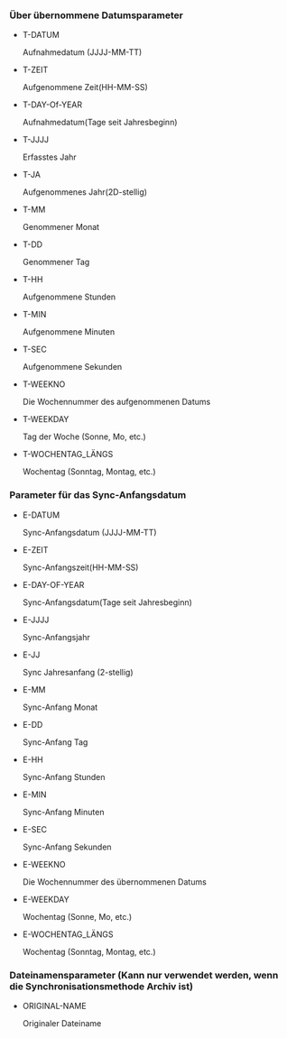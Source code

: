 ### Über übernommene Datumsparameter

- T-DATUM     

  Aufnahmedatum (JJJJ-MM-TT)

- T-ZEIT

  Aufgenommene Zeit(HH-MM-SS)

- T-DAY-Of-YEAR

  Aufnahmedatum(Tage seit Jahresbeginn)

- T-JJJJ

  Erfasstes Jahr

- T-JA

  Aufgenommenes Jahr(2D-stellig)

- T-MM

  Genommener Monat

- T-DD

  Genommener Tag

- T-HH

  Aufgenommene Stunden

- T-MIN

  Aufgenommene Minuten

- T-SEC

  Aufgenommene Sekunden

- T-WEEKNO

  Die Wochennummer des aufgenommenen Datums

- T-WEEKDAY

  Tag der Woche (Sonne, Mo, etc.)

- T-WOCHENTAG_LÄNGS

  Wochentag (Sonntag, Montag, etc.)

 

### Parameter für das Sync-Anfangsdatum

- E-DATUM

  Sync-Anfangsdatum (JJJJ-MM-TT)

- E-ZEIT

  Sync-Anfangszeit(HH-MM-SS)

- E-DAY-OF-YEAR

  Sync-Anfangsdatum(Tage seit Jahresbeginn)

- E-JJJJ

  Sync-Anfangsjahr

- E-JJ

  Sync Jahresanfang (2-stellig)

- E-MM

  Sync-Anfang Monat

- E-DD

  Sync-Anfang Tag

- E-HH

  Sync-Anfang Stunden

- E-MIN

  Sync-Anfang Minuten

- E-SEC

  Sync-Anfang Sekunden

- E-WEEKNO

  Die Wochennummer des übernommenen Datums

- E-WEEKDAY

  Wochentag (Sonne, Mo, etc.)

- E-WOCHENTAG_LÄNGS

  Wochentag (Sonntag, Montag, etc.)

### Dateinamensparameter (Kann nur verwendet werden, wenn die Synchronisationsmethode Archiv ist)

- ORIGINAL-NAME

  Originaler Dateiname